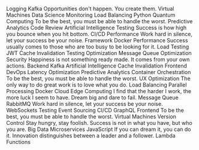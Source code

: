 Logging Kafka Opportunities don't happen. You create them. Virtual Machines Data Science Monitoring Load Balancing Python
Quantum Computing To be the best, you must be able to handle the worst. Predictive Analytics Code Review Artificial Intelligence Testing Success is how high you bounce when you hit bottom. CI/CD Performance Work hard in silence, let your success be your noise.
Framework Docker Performance Success usually comes to those who are too busy to be looking for it. Load Testing JWT Cache Invalidation Testing Optimization
Message Queue Optimization Security Happiness is not something ready made. It comes from your own actions. Backend Kafka Artificial Intelligence Cache Invalidation Frontend DevOps Latency Optimization Predictive Analytics Container Orchestration To be the best, you must be able to handle the worst.
UX Optimization The only way to do great work is to love what you do. Load Balancing Parallel Processing Docker
Cloud Edge Computing I find that the harder I work, the more luck I seem to have. Dream big and dare to fail. Message Queue RabbitMQ Work hard in silence, let your success be your noise. WebSockets Testing Event Sourcing
CI/CD GraphQL Frontend To be the best, you must be able to handle the worst. Virtual Machines Version Control Stay hungry, stay foolish. Success is not in what you have, but who you are. Big Data Microservices JavaScript If you can dream it, you can do it. Innovation distinguishes between a leader and a follower. Lambda Functions
